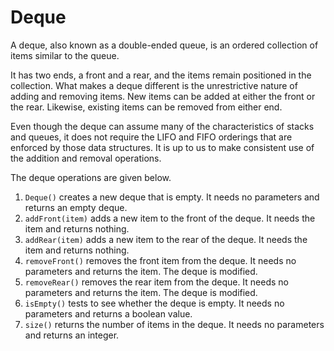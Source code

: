 # Deque
A deque, also known as a double-ended queue, is an ordered collection of items similar to the queue. 

It has two ends, a front and a rear, and the items remain positioned in the collection. What makes a deque different is the unrestrictive nature of adding and removing items. New items can be added at either the front or the rear. Likewise, existing items can be removed from either end. 

Even though the deque can assume many of the characteristics of stacks and queues, it does not require the LIFO and FIFO orderings that are enforced by those data structures. It is up to us to make consistent use of the addition and removal operations.

The deque operations are given below.

1. `Deque()` creates a new deque that is empty. It needs no parameters and returns an empty deque.
2. `addFront(item)` adds a new item to the front of the deque. It needs the item and returns nothing.
3. `addRear(item)` adds a new item to the rear of the deque. It needs the item and returns nothing.
4. `removeFront()` removes the front item from the deque. It needs no parameters and returns the item. The deque is modified.
5. `removeRear()` removes the rear item from the deque. It needs no parameters and returns the item. The deque is modified.
6. `isEmpty()` tests to see whether the deque is empty. It needs no parameters and returns a boolean value.
7. `size()` returns the number of items in the deque. It needs no parameters and returns an integer.

